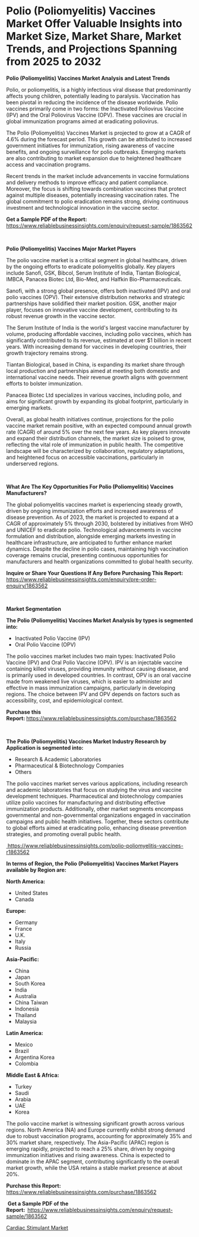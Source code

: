 <p><h1>Polio (Poliomyelitis) Vaccines Market Offer Valuable Insights into Market Size, Market Share, Market Trends, and Projections Spanning from 2025 to 2032</h1></p><p><strong>Polio (Poliomyelitis) Vaccines Market Analysis and Latest Trends</strong></p>
<p><p>Polio, or poliomyelitis, is a highly infectious viral disease that predominantly affects young children, potentially leading to paralysis. Vaccination has been pivotal in reducing the incidence of the disease worldwide. Polio vaccines primarily come in two forms: the Inactivated Poliovirus Vaccine (IPV) and the Oral Poliovirus Vaccine (OPV). These vaccines are crucial in global immunization programs aimed at eradicating poliovirus.</p><p>The Polio (Poliomyelitis) Vaccines Market is projected to grow at a CAGR of 4.6% during the forecast period. This growth can be attributed to increased government initiatives for immunization, rising awareness of vaccine benefits, and ongoing surveillance for polio outbreaks. Emerging markets are also contributing to market expansion due to heightened healthcare access and vaccination programs. </p><p>Recent trends in the market include advancements in vaccine formulations and delivery methods to improve efficacy and patient compliance. Moreover, the focus is shifting towards combination vaccines that protect against multiple diseases, potentially increasing vaccination rates. The global commitment to polio eradication remains strong, driving continuous investment and technological innovation in the vaccine sector.</p></p>
<p><strong>Get a Sample PDF of the Report:&nbsp;</strong> <a href="https://www.reliablebusinessinsights.com/enquiry/request-sample/1863562?utm_campaign=3362&utm_medium=2&utm_source=Github&utm_content=ia&utm_term=09032025&utm_id=polio-poliomyelitis-vaccines">https://www.reliablebusinessinsights.com/enquiry/request-sample/1863562</a></p>
<p>&nbsp;</p>
<p><strong>Polio (Poliomyelitis) Vaccines Major Market Players</strong></p>
<p><p>The polio vaccine market is a critical segment in global healthcare, driven by the ongoing efforts to eradicate poliomyelitis globally. Key players include Sanofi, GSK, Bibcol, Serum Institute of India, Tiantan Biological, IMBCA, Panacea Biotec Ltd, Bio-Med, and Halfkin Bio-Pharmaceuticals.</p><p>Sanofi, with a strong global presence, offers both inactivated (IPV) and oral polio vaccines (OPV). Their extensive distribution networks and strategic partnerships have solidified their market position. GSK, another major player, focuses on innovative vaccine development, contributing to its robust revenue growth in the vaccine sector.</p><p>The Serum Institute of India is the world's largest vaccine manufacturer by volume, producing affordable vaccines, including polio vaccines, which has significantly contributed to its revenue, estimated at over $1 billion in recent years. With increasing demand for vaccines in developing countries, their growth trajectory remains strong.</p><p>Tiantan Biological, based in China, is expanding its market share through local production and partnerships aimed at meeting both domestic and international vaccine needs. Their revenue growth aligns with government efforts to bolster immunization.</p><p>Panacea Biotec Ltd specializes in various vaccines, including polio, and aims for significant growth by expanding its global footprint, particularly in emerging markets.</p><p>Overall, as global health initiatives continue, projections for the polio vaccine market remain positive, with an expected compound annual growth rate (CAGR) of around 5% over the next few years. As key players innovate and expand their distribution channels, the market size is poised to grow, reflecting the vital role of immunization in public health. The competitive landscape will be characterized by collaboration, regulatory adaptations, and heightened focus on accessible vaccinations, particularly in underserved regions.</p></p>
<p>&nbsp;</p>
<p><strong>What Are The Key Opportunities For Polio (Poliomyelitis) Vaccines Manufacturers?</strong></p>
<p><p>The global poliomyelitis vaccines market is experiencing steady growth, driven by ongoing immunization efforts and increased awareness of disease prevention. As of 2023, the market is projected to expand at a CAGR of approximately 5% through 2030, bolstered by initiatives from WHO and UNICEF to eradicate polio. Technological advancements in vaccine formulation and distribution, alongside emerging markets investing in healthcare infrastructure, are anticipated to further enhance market dynamics. Despite the decline in polio cases, maintaining high vaccination coverage remains crucial, presenting continuous opportunities for manufacturers and health organizations committed to global health security.</p></p>
<p><strong>Inquire or Share Your Questions If Any Before Purchasing This Report:</strong> <a href="https://www.reliablebusinessinsights.com/enquiry/pre-order-enquiry/1863562?utm_campaign=3362&utm_medium=2&utm_source=Github&utm_content=ia&utm_term=09032025&utm_id=polio-poliomyelitis-vaccines">https://www.reliablebusinessinsights.com/enquiry/pre-order-enquiry/1863562</a></p>
<p>&nbsp;</p>
<p><strong>Market Segmentation</strong></p>
<p><strong>The Polio (Poliomyelitis) Vaccines Market Analysis by types is segmented into:</strong></p>
<p><ul><li>Inactivated Polio Vaccine (IPV)</li><li>Oral Polio Vaccine (OPV)</li></ul></p>
<p><p>The polio vaccines market includes two main types: Inactivated Polio Vaccine (IPV) and Oral Polio Vaccine (OPV). IPV is an injectable vaccine containing killed viruses, providing immunity without causing disease, and is primarily used in developed countries. In contrast, OPV is an oral vaccine made from weakened live viruses, which is easier to administer and effective in mass immunization campaigns, particularly in developing regions. The choice between IPV and OPV depends on factors such as accessibility, cost, and epidemiological context.</p></p>
<p><strong>Purchase this Report:&nbsp;</strong><a href="https://www.reliablebusinessinsights.com/purchase/1863562?utm_campaign=3362&utm_medium=2&utm_source=Github&utm_content=ia&utm_term=09032025&utm_id=polio-poliomyelitis-vaccines">https://www.reliablebusinessinsights.com/purchase/1863562</a></p>
<p>&nbsp;</p>
<p><strong>The Polio (Poliomyelitis) Vaccines Market Industry Research by Application is segmented into:</strong></p>
<p><ul><li>Research & Academic Laboratories</li><li>Pharmaceutical & Biotechnology Companies</li><li>Others</li></ul></p>
<p><p>The polio vaccines market serves various applications, including research and academic laboratories that focus on studying the virus and vaccine development techniques. Pharmaceutical and biotechnology companies utilize polio vaccines for manufacturing and distributing effective immunization products. Additionally, other market segments encompass governmental and non-governmental organizations engaged in vaccination campaigns and public health initiatives. Together, these sectors contribute to global efforts aimed at eradicating polio, enhancing disease prevention strategies, and promoting overall public health.</p></p>
<p><a href="https://www.reliablebusinessinsights.com/polio-poliomyelitis-vaccines-r1863562?utm_campaign=3362&utm_medium=2&utm_source=Github&utm_content=ia&utm_term=09032025&utm_id=polio-poliomyelitis-vaccines">&nbsp;https://www.reliablebusinessinsights.com/polio-poliomyelitis-vaccines-r1863562</a></p>
<p><strong>In terms of Region, the Polio (Poliomyelitis) Vaccines Market Players available by Region are:</strong></p>
<p>
    <p> <strong> North America: </strong>
        <ul>
            <li>United States</li>
            <li>Canada</li>
        </ul>
        </p> 
    <p> <strong> Europe: </strong>
        <ul>
            <li>Germany</li>
            <li>France</li>
            <li>U.K.</li>
            <li>Italy</li>
            <li>Russia</li>
        </ul>
        </p> 
    <p> <strong> Asia-Pacific: </strong>
        <ul>
            <li>China</li>
            <li>Japan</li>
            <li>South Korea</li>
            <li>India</li>
            <li>Australia</li>
            <li>China Taiwan</li>
            <li>Indonesia</li>
            <li>Thailand</li>
            <li>Malaysia</li>
        </ul>
        </p> 
    <p> <strong> Latin America: </strong>
        <ul>
            <li>Mexico</li>
            <li>Brazil</li>
            <li>Argentina Korea</li>
            <li>Colombia</li>
        </ul>
        </p> 
    <p> <strong> Middle East & Africa: </strong>
        <ul>
            <li>Turkey</li>
            <li>Saudi</li>
            <li>Arabia</li>
            <li>UAE</li>
            <li>Korea</li>
        </ul>
    </p>
    </p>
<p><p>The polio vaccine market is witnessing significant growth across various regions. North America (NA) and Europe currently exhibit strong demand due to robust vaccination programs, accounting for approximately 35% and 30% market share, respectively. The Asia-Pacific (APAC) region is emerging rapidly, projected to reach a 25% share, driven by ongoing immunization initiatives and rising awareness. China is expected to dominate in the APAC segment, contributing significantly to the overall market growth, while the USA retains a stable market presence at about 20%.</p></p>
<p><strong>Purchase this Report: </strong><a href="https://www.reliablebusinessinsights.com/purchase/1863562?utm_campaign=3362&utm_medium=2&utm_source=Github&utm_content=ia&utm_term=09032025&utm_id=polio-poliomyelitis-vaccines">https://www.reliablebusinessinsights.com/purchase/1863562</a></p>
<p>&nbsp;<strong>Get a Sample PDF of the Report:&nbsp;&nbsp;</strong><a href="https://www.reliablebusinessinsights.com/enquiry/request-sample/1863562?utm_campaign=3362&utm_medium=2&utm_source=Github&utm_content=ia&utm_term=09032025&utm_id=polio-poliomyelitis-vaccines">https://www.reliablebusinessinsights.com/enquiry/request-sample/1863562</a></p>
<p><strong></strong></p>
<p><p><a href="https://github.com/zymerivarrik6/Market-Research-Report-List-1/blob/main/cardiac-stimulant-market.md?utm_campaign=3362&utm_medium=2&utm_source=Github&utm_content=ia&utm_term=09032025&utm_id=polio-poliomyelitis-vaccines">Cardiac Stimulant Market</a></p></p>